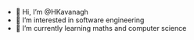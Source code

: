 - 👋 Hi, I’m @HKavanagh
- 👀 I’m interested in software engineering
- 🌱 I’m currently learning maths and computer science

<!---
HKavanagh/HKavanagh is a ✨ special ✨ repository because its `README.md` (this file) appears on your GitHub profile.
You can click the Preview link to take a look at your changes.
--->
